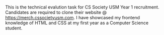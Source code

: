This is the technical evalution task for CS Society USM Year 1 recruitment. Candidates are required to clone their website @ https://merch.cssocietyusm.com. I have showcased my frontend knowledge of HTML and CSS at my first year as a Computer Science student.
